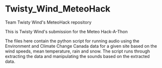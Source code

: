 # Twisty_Wind_MeteoHack
Team Twisty Wind's MeteoHack repository

This is Twisty Wind's submission for the Meteo Hack-A-Thon

The files here contain the python script for running audio using the Environment and Climate Change Canada data for a given site
based on the wind speeds, mean temperature, rain and snow. The script runs through extracting the data and manipulating the sounds
based on the extracted data.
